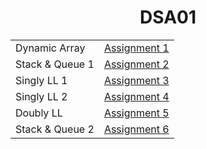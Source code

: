 <h1 align="center"> DSA01 </h1>

|       |        |
|-------|--------|
|Dynamic Array| [Assignment 1](https://github.com/saha-indranil/DSA01/blob/main/Questions/README1.md) |
|Stack & Queue 1| [Assignment 2](https://github.com/saha-indranil/DSA01/blob/main/Questions/README2.md) |
|Singly LL 1| [Assignment 3](https://github.com/saha-indranil/DSA01/blob/main/Questions/README3.md) |
|Singly LL 2| [Assignment 4](https://github.com/saha-indranil/DSA01/blob/main/Questions/README4.md) |
|Doubly LL| [Assignment 5](https://github.com/saha-indranil/DSA01/blob/main/Questions/README5.md) |
|Stack & Queue 2| [Assignment 6](https://github.com/saha-indranil/DSA01/blob/main/Questions/README6.md) |
